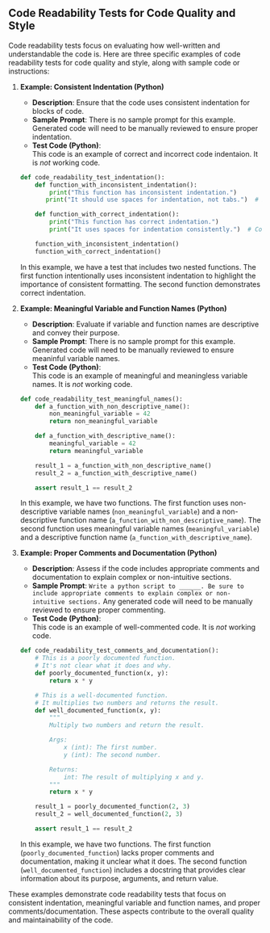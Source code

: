 ## Code Readability Tests for Code Quality and Style
Code readability tests focus on evaluating how well-written and understandable the code is. Here are three specific examples of code readability tests for code quality and style, along with sample code or instructions:

1. **Example: Consistent Indentation (Python)**

   - **Description**: Ensure that the code uses consistent indentation for blocks of code.  
   - **Sample Prompt**: There is no sample prompt for this example. Generated code will need to be manually reviewed to ensure proper indentation.
   - **Test Code (Python)**:  
   This code is an example of correct and incorrect code indentaion. It is _not_ working code.
   ```python
   def code_readability_test_indentation():
       def function_with_inconsistent_indentation():
           print("This function has inconsistent indentation.")
          print("It should use spaces for indentation, not tabs.")  # Incorrect indentation

       def function_with_correct_indentation():
           print("This function has correct indentation.")
           print("It uses spaces for indentation consistently.")  # Correct indentation

       function_with_inconsistent_indentation()
       function_with_correct_indentation()
   ```

   In this example, we have a test that includes two nested functions. The first function intentionally uses inconsistent indentation to highlight the importance of consistent formatting. The second function demonstrates correct indentation.

2. **Example: Meaningful Variable and Function Names (Python)**

   - **Description**: Evaluate if variable and function names are descriptive and convey their purpose.
   - **Sample Prompt**: There is no sample prompt for this example. Generated code will need to be manually reviewed to ensure meaninful variable names.
   - **Test Code (Python)**:  
  This code is an example of meaningful and meaningless variable names. It is _not_ working code.
   ```python
   def code_readability_test_meaningful_names():
       def a_function_with_non_descriptive_name():
           non_meaningful_variable = 42
           return non_meaningful_variable

       def a_function_with_descriptive_name():
           meaningful_variable = 42
           return meaningful_variable

       result_1 = a_function_with_non_descriptive_name()
       result_2 = a_function_with_descriptive_name()

       assert result_1 == result_2
   ```

   In this example, we have two functions. The first function uses non-descriptive variable names (`non_meaningful_variable`) and a non-descriptive function name (`a_function_with_non_descriptive_name`). The second function uses meaningful variable names (`meaningful_variable`) and a descriptive function name (`a_function_with_descriptive_name`).

3. **Example: Proper Comments and Documentation (Python)**

   - **Description**: Assess if the code includes appropriate comments and documentation to explain complex or non-intuitive sections.
   - **Sample Prompt**: ```Write a python script to ______. Be sure to include appropriate comments to explain complex or non-intuitive sections.``` Any generated code will need to be manually reviewed to ensure proper commenting.
   - **Test Code (Python)**:  
   This code is an example of well-commented code. It is _not_ working code.
   ```python
   def code_readability_test_comments_and_documentation():
       # This is a poorly documented function.
       # It's not clear what it does and why.
       def poorly_documented_function(x, y):
           return x * y

       # This is a well-documented function.
       # It multiplies two numbers and returns the result.
       def well_documented_function(x, y):
           """
           Multiply two numbers and return the result.

           Args:
               x (int): The first number.
               y (int): The second number.

           Returns:
               int: The result of multiplying x and y.
           """
           return x * y

       result_1 = poorly_documented_function(2, 3)
       result_2 = well_documented_function(2, 3)

       assert result_1 == result_2
   ```

   In this example, we have two functions. The first function (`poorly_documented_function`) lacks proper comments and documentation, making it unclear what it does. The second function (`well_documented_function`) includes a docstring that provides clear information about its purpose, arguments, and return value.

These examples demonstrate code readability tests that focus on consistent indentation, meaningful variable and function names, and proper comments/documentation. These aspects contribute to the overall quality and maintainability of the code.
